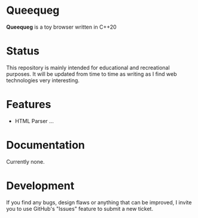 # Queequeg
**Queequeg** is a toy browser written in C++20

# Status
This repository is mainly intended for educational and recreational purposes. It will be updated from time to time as writing as I find web technologies very interesting.

# Features
- HTML Parser
...

# Documentation
Currently none.

# Development
If you find any bugs, design flaws or anything that can be improved, I invite you to use GitHub's "Issues" feature to submit a new ticket.
